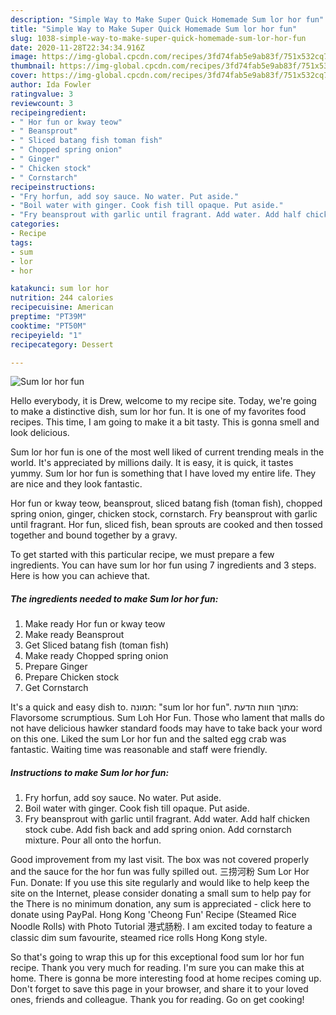 ```yaml
---
description: "Simple Way to Make Super Quick Homemade Sum lor hor fun"
title: "Simple Way to Make Super Quick Homemade Sum lor hor fun"
slug: 1038-simple-way-to-make-super-quick-homemade-sum-lor-hor-fun
date: 2020-11-28T22:34:34.916Z
image: https://img-global.cpcdn.com/recipes/3fd74fab5e9ab83f/751x532cq70/sum-lor-hor-fun-recipe-main-photo.jpg
thumbnail: https://img-global.cpcdn.com/recipes/3fd74fab5e9ab83f/751x532cq70/sum-lor-hor-fun-recipe-main-photo.jpg
cover: https://img-global.cpcdn.com/recipes/3fd74fab5e9ab83f/751x532cq70/sum-lor-hor-fun-recipe-main-photo.jpg
author: Ida Fowler
ratingvalue: 3
reviewcount: 3
recipeingredient:
- " Hor fun or kway teow"
- " Beansprout"
- " Sliced batang fish toman fish"
- " Chopped spring onion"
- " Ginger"
- " Chicken stock"
- " Cornstarch"
recipeinstructions:
- "Fry horfun, add soy sauce. No water. Put aside."
- "Boil water with ginger. Cook fish till opaque. Put aside."
- "Fry beansprout with garlic until fragrant. Add water. Add half chicken stock cube. Add fish back and add spring onion. Add cornstarch mixture. Pour all onto the horfun."
categories:
- Recipe
tags:
- sum
- lor
- hor

katakunci: sum lor hor 
nutrition: 244 calories
recipecuisine: American
preptime: "PT39M"
cooktime: "PT50M"
recipeyield: "1"
recipecategory: Dessert

---
```



![Sum lor hor fun](https://img-global.cpcdn.com/recipes/3fd74fab5e9ab83f/751x532cq70/sum-lor-hor-fun-recipe-main-photo.jpg)

Hello everybody, it is Drew, welcome to my recipe site. Today, we're going to make a distinctive dish, sum lor hor fun. It is one of my favorites food recipes. This time, I am going to make it a bit tasty. This is gonna smell and look delicious.

Sum lor hor fun is one of the most well liked of current trending meals in the world. It's appreciated by millions daily. It is easy, it is quick, it tastes yummy. Sum lor hor fun is something that I have loved my entire life. They are nice and they look fantastic.

Hor fun or kway teow, beansprout, sliced batang fish (toman fish), chopped spring onion, ginger, chicken stock, cornstarch. Fry beansprout with garlic until fragrant. Hor fun, sliced fish, bean sprouts are cooked and then tossed together and bound together by a gravy.


To get started with this particular recipe, we must prepare a few ingredients. You can have sum lor hor fun using 7 ingredients and 3 steps. Here is how you can achieve that.

<!--inarticleads1-->

##### The ingredients needed to make Sum lor hor fun:

1. Make ready  Hor fun or kway teow
1. Make ready  Beansprout
1. Get  Sliced batang fish (toman fish)
1. Make ready  Chopped spring onion
1. Prepare  Ginger
1. Prepare  Chicken stock
1. Get  Cornstarch


It&#39;s a quick and easy dish to. תמונה: &#34;sum lor hor fun&#34;. מתוך חוות הדעת: ‪Flavorsome scrumptious.‬ Sum Loh Hor Fun. Those who lament that malls do not have delicious hawker standard foods may have to take back your word on this one. Liked the sum Lor hor fun and the salted egg crab was fantastic. Waiting time was reasonable and staff were friendly. 

<!--inarticleads2-->

##### Instructions to make Sum lor hor fun:

1. Fry horfun, add soy sauce. No water. Put aside.
1. Boil water with ginger. Cook fish till opaque. Put aside.
1. Fry beansprout with garlic until fragrant. Add water. Add half chicken stock cube. Add fish back and add spring onion. Add cornstarch mixture. Pour all onto the horfun.


Good improvement from my last visit. The box was not covered properly and the sauce for the hor fun was fully spilled out. 三捞河粉 Sum Lor Hor Fun. Donate: If you use this site regularly and would like to help keep the site on the Internet, please consider donating a small sum to help pay for the There is no minimum donation, any sum is appreciated - click here to donate using PayPal. Hong Kong &#39;Cheong Fun&#39; Recipe (Steamed Rice Noodle Rolls) with Photo Tutorial 港式肠粉. I am excited today to feature a classic dim sum favourite, steamed rice rolls Hong Kong style. 

So that's going to wrap this up for this exceptional food sum lor hor fun recipe. Thank you very much for reading. I'm sure you can make this at home. There is gonna be more interesting food at home recipes coming up. Don't forget to save this page in your browser, and share it to your loved ones, friends and colleague. Thank you for reading. Go on get cooking!
